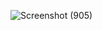 
![Screenshot (905)](https://user-images.githubusercontent.com/42509899/157336328-6a08acee-998f-4931-8086-a7aceacb66b7.png)
